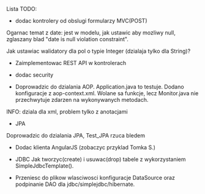 
Lista TODO:

- dodac kontrolery od obslugi formularzy MVC(POST)

Ogarnac temat z date: jest w modelu, jak ustawic aby mozliwy null,
zglaszany blad "date is null violation constraint".

Jak ustawiac walidatory dla pol o typie Integer (dzialaja tylko dla String)?

- Zaimplementowac REST API w kontrolerach

- dodac security

- Doprowadzic do dzialania AOP.
Application.java to testuje.
Dodano konfiguracje z aop-context.xml.
Wolane sa funkcje, lecz Monitor.java nie przechwytuje zdarzen na wykonywanych metodach.

INFO: dziala dla xml, problem tylko z anotacjami

- JPA

Doprowadzic do dzialania JPA, Test_JPA rzuca bledem

- Dodac klienta AngularJS
(zobaczyc przyklad Tomka S.)

- JDBC
Jak tworzyc(create) i usuwac(drop) tabele z wykorzystaniem SimpleJdbcTemplate(). 

- Przeniesc do plikow wlasciwosci konfiguracje DataSource oraz podpinanie DAO dla jdbc/simplejdbc/hibernate.


